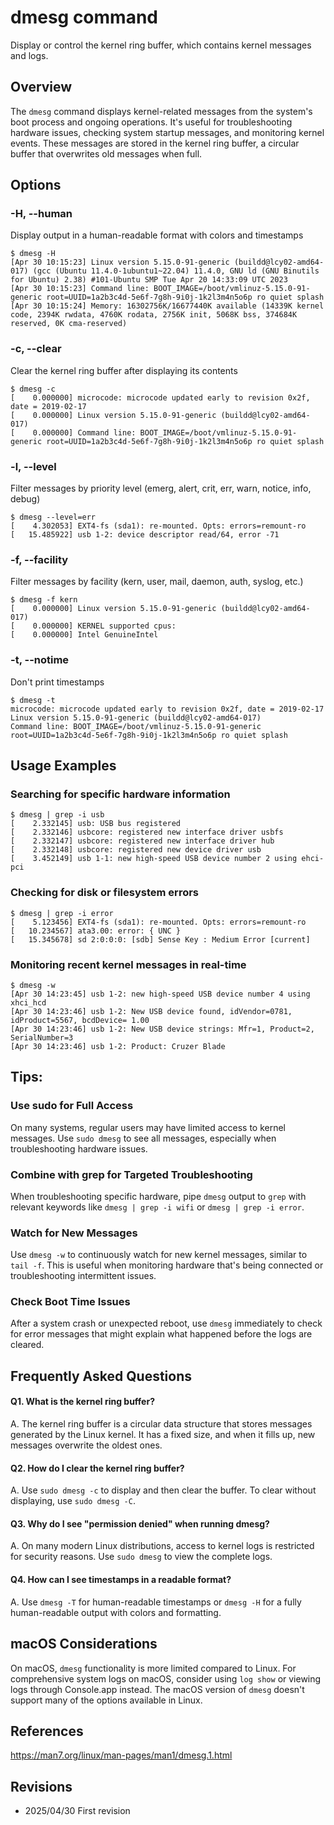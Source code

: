 # dmesg command

Display or control the kernel ring buffer, which contains kernel messages and logs.

## Overview

The `dmesg` command displays kernel-related messages from the system's boot process and ongoing operations. It's useful for troubleshooting hardware issues, checking system startup messages, and monitoring kernel events. These messages are stored in the kernel ring buffer, a circular buffer that overwrites old messages when full.

## Options

### **-H, --human**

Display output in a human-readable format with colors and timestamps

```console
$ dmesg -H
[Apr 30 10:15:23] Linux version 5.15.0-91-generic (buildd@lcy02-amd64-017) (gcc (Ubuntu 11.4.0-1ubuntu1~22.04) 11.4.0, GNU ld (GNU Binutils for Ubuntu) 2.38) #101-Ubuntu SMP Tue Apr 20 14:33:09 UTC 2023
[Apr 30 10:15:23] Command line: BOOT_IMAGE=/boot/vmlinuz-5.15.0-91-generic root=UUID=1a2b3c4d-5e6f-7g8h-9i0j-1k2l3m4n5o6p ro quiet splash
[Apr 30 10:15:24] Memory: 16302756K/16677440K available (14339K kernel code, 2394K rwdata, 4760K rodata, 2756K init, 5068K bss, 374684K reserved, 0K cma-reserved)
```

### **-c, --clear**

Clear the kernel ring buffer after displaying its contents

```console
$ dmesg -c
[    0.000000] microcode: microcode updated early to revision 0x2f, date = 2019-02-17
[    0.000000] Linux version 5.15.0-91-generic (buildd@lcy02-amd64-017)
[    0.000000] Command line: BOOT_IMAGE=/boot/vmlinuz-5.15.0-91-generic root=UUID=1a2b3c4d-5e6f-7g8h-9i0j-1k2l3m4n5o6p ro quiet splash
```

### **-l, --level**

Filter messages by priority level (emerg, alert, crit, err, warn, notice, info, debug)

```console
$ dmesg --level=err
[    4.302053] EXT4-fs (sda1): re-mounted. Opts: errors=remount-ro
[   15.485922] usb 1-2: device descriptor read/64, error -71
```

### **-f, --facility**

Filter messages by facility (kern, user, mail, daemon, auth, syslog, etc.)

```console
$ dmesg -f kern
[    0.000000] Linux version 5.15.0-91-generic (buildd@lcy02-amd64-017)
[    0.000000] KERNEL supported cpus:
[    0.000000] Intel GenuineIntel
```

### **-t, --notime**

Don't print timestamps

```console
$ dmesg -t
microcode: microcode updated early to revision 0x2f, date = 2019-02-17
Linux version 5.15.0-91-generic (buildd@lcy02-amd64-017)
Command line: BOOT_IMAGE=/boot/vmlinuz-5.15.0-91-generic root=UUID=1a2b3c4d-5e6f-7g8h-9i0j-1k2l3m4n5o6p ro quiet splash
```

## Usage Examples

### Searching for specific hardware information

```console
$ dmesg | grep -i usb
[    2.332145] usb: USB bus registered
[    2.332146] usbcore: registered new interface driver usbfs
[    2.332147] usbcore: registered new interface driver hub
[    2.332148] usbcore: registered new device driver usb
[    3.452149] usb 1-1: new high-speed USB device number 2 using ehci-pci
```

### Checking for disk or filesystem errors

```console
$ dmesg | grep -i error
[    5.123456] EXT4-fs (sda1): re-mounted. Opts: errors=remount-ro
[   10.234567] ata3.00: error: { UNC }
[   15.345678] sd 2:0:0:0: [sdb] Sense Key : Medium Error [current]
```

### Monitoring recent kernel messages in real-time

```console
$ dmesg -w
[Apr 30 14:23:45] usb 1-2: new high-speed USB device number 4 using xhci_hcd
[Apr 30 14:23:46] usb 1-2: New USB device found, idVendor=0781, idProduct=5567, bcdDevice= 1.00
[Apr 30 14:23:46] usb 1-2: New USB device strings: Mfr=1, Product=2, SerialNumber=3
[Apr 30 14:23:46] usb 1-2: Product: Cruzer Blade
```

## Tips:

### Use sudo for Full Access

On many systems, regular users may have limited access to kernel messages. Use `sudo dmesg` to see all messages, especially when troubleshooting hardware issues.

### Combine with grep for Targeted Troubleshooting

When troubleshooting specific hardware, pipe `dmesg` output to `grep` with relevant keywords like `dmesg | grep -i wifi` or `dmesg | grep -i error`.

### Watch for New Messages

Use `dmesg -w` to continuously watch for new kernel messages, similar to `tail -f`. This is useful when monitoring hardware that's being connected or troubleshooting intermittent issues.

### Check Boot Time Issues

After a system crash or unexpected reboot, use `dmesg` immediately to check for error messages that might explain what happened before the logs are cleared.

## Frequently Asked Questions

#### Q1. What is the kernel ring buffer?
A. The kernel ring buffer is a circular data structure that stores messages generated by the Linux kernel. It has a fixed size, and when it fills up, new messages overwrite the oldest ones.

#### Q2. How do I clear the kernel ring buffer?
A. Use `sudo dmesg -c` to display and then clear the buffer. To clear without displaying, use `sudo dmesg -C`.

#### Q3. Why do I see "permission denied" when running dmesg?
A. On many modern Linux distributions, access to kernel logs is restricted for security reasons. Use `sudo dmesg` to view the complete logs.

#### Q4. How can I see timestamps in a readable format?
A. Use `dmesg -T` for human-readable timestamps or `dmesg -H` for a fully human-readable output with colors and formatting.

## macOS Considerations

On macOS, `dmesg` functionality is more limited compared to Linux. For comprehensive system logs on macOS, consider using `log show` or viewing logs through Console.app instead. The macOS version of `dmesg` doesn't support many of the options available in Linux.

## References

https://man7.org/linux/man-pages/man1/dmesg.1.html

## Revisions

- 2025/04/30 First revision